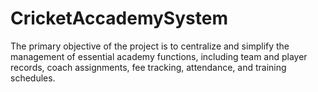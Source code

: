 # CricketAccademySystem
The primary objective of the project is to centralize and simplify the management of essential academy functions, including team and player records, coach assignments, fee tracking, attendance, and training schedules.
